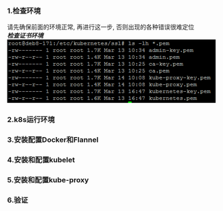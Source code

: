 ### 1.检查环境
请先确保前面的环境正常, 再进行这一步, 否则出现的各种错误很难定位</br>
***检查证书环境***
![检查证书环境](./images/kubernetes-ssl.png)

### 2.k8s运行环境

### 3.安装配置Docker和Flannel

### 4.安装和配置kubelet

### 5.安装和配置kube-proxy

### 6.验证


